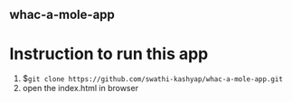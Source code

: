## whac-a-mole-app

# Instruction to run this app

1. $`git clone https://github.com/swathi-kashyap/whac-a-mole-app.git`
2. open the index.html in browser
